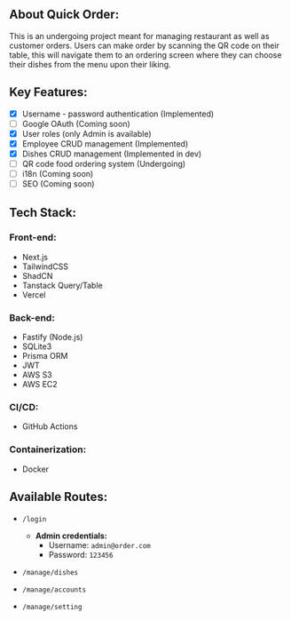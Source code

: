 ## About Quick Order:
This is an undergoing project meant for managing restaurant as well as customer orders. Users can make order by scanning the QR code on their table, this will navigate them to an ordering screen where they can choose their dishes from the menu upon their liking. 

## Key Features:
- [x] Username - password authentication (Implemented)
- [ ] Google OAuth (Coming soon)
- [x] User roles (only Admin is available)
- [x] Employee CRUD management (Implemented)
- [x] Dishes CRUD management (Implemented in dev)
- [ ] QR code food ordering system (Undergoing)
- [ ] i18n (Coming soon)
- [ ] SEO (Coming soon)
      
## Tech Stack:

### Front-end:
- Next.js
- TailwindCSS
- ShadCN
- Tanstack Query/Table
- Vercel

### Back-end:
- Fastify (Node.js)
- SQLite3
- Prisma ORM
- JWT
- AWS S3
- AWS EC2

### CI/CD:
- GitHub Actions

### Containerization:
- Docker

## Available Routes:

- `/login`
  - **Admin credentials:**
    - Username: `admin@order.com`
    - Password: `123456`
  
- `/manage/dishes`
- `/manage/accounts`
- `/manage/setting`
